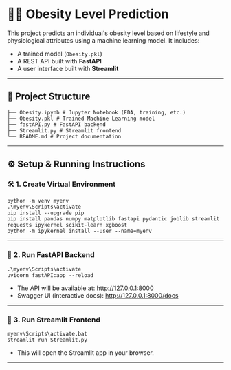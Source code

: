 # 🏋🏻 Obesity Level Prediction

This project predicts an individual's obesity level based on lifestyle and physiological attributes using a machine learning model. It includes:

- A trained model (`Obesity.pkl`)
- A REST API built with **FastAPI**
- A user interface built with **Streamlit**

---

## 📁 Project Structure
```
├── Obesity.ipynb # Jupyter Notebook (EDA, training, etc.)
├── Obesity.pkl # Trained Machine Learning model
├── fastAPI.py # FastAPI backend
├── Streamlit.py # Streamlit frontend
└── README.md # Project documentation
```
---

## ⚙️ Setup & Running Instructions

### 🛠️ 1. Create Virtual Environment
```
python -m venv myenv  
.\myenv\Scripts\activate  
pip install --upgrade pip  
pip install pandas numpy matplotlib fastapi pydantic joblib streamlit requests ipykernel scikit-learn xgboost  
python -m ipykernel install --user --name=myenv  
```
---

### 🚀 2. Run FastAPI Backend
```
.\myenv\Scripts\activate  
uvicorn fastAPI:app --reload  
```
- The API will be available at: http://127.0.0.1:8000  
- Swagger UI (interactive docs): http://127.0.0.1:8000/docs  

---

### 🎨 3. Run Streamlit Frontend
```
myenv\Scripts\activate.bat  
streamlit run Streamlit.py  
```
- This will open the Streamlit app in your browser.

---
